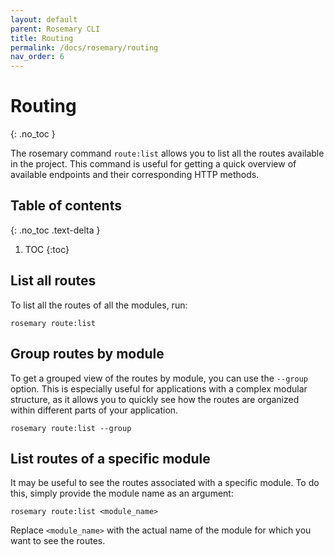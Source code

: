 ```yaml
---
layout: default
parent: Rosemary CLI
title: Routing
permalink: /docs/rosemary/routing
nav_order: 6
---
```


# Routing
{: .no_toc }

The rosemary command `route:list` allows you to list all the routes available in the project. This command is useful for getting a quick overview of available endpoints and their corresponding HTTP methods.

## Table of contents
{: .no_toc .text-delta }

1. TOC
{:toc}



## List all routes

To list all the routes of all the modules, run:

```
rosemary route:list
```

## Group routes by module

To get a grouped view of the routes by module, you can use the `--group` option. This is especially useful 
for applications with a complex modular structure, as it allows you to quickly see how the routes are organized within different parts of your application.

```
rosemary route:list --group
```

## List routes of a specific module

It may be useful to see the routes associated with a specific module. To do this, simply provide the module 
name as an argument:

```
rosemary route:list <module_name>
```

Replace `<module_name>` with the actual name of the module for which you want to see the routes.
